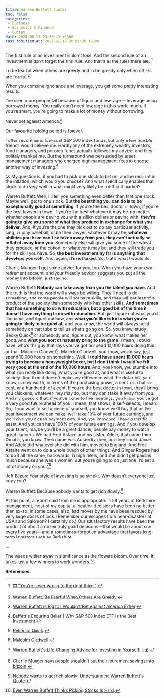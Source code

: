 ```yaml
---
title: Warren Buffett Quotes
toc: false
categories:
 - Business
 - Economics & Finance
 - Quotes
date: 2024-08-13 23:30:49 +0800
last_modified_at: 2025-01-18 20:55:20 +0800
---
```




<div class="quote--left" markdown="1">

The first rule of an investment is don't lose. And the second rule of an investment is don't forget the first rule. And that's all the rules there are. [^1]

</div>

<div class="quote--left" markdown="1">

To be fearful when others are greedy and to be greedy only when others are fearful.[^2]

</div>

<div class="quote--left" markdown="1">

When you combine ignorance and leverage, you get some pretty interesting results.

</div>

<div class="quote--left" markdown="1">

I’ve seen more people fail because of liquor and leverage -- leverage being borrowed money. You really don’t need leverage in this world much. If you’re smart, you’re going to make a lot of money without borrowing.

</div>

<div class="quote--left" markdown="1">

Never bet against America.[^4]

</div>

<div class="quote--left" markdown="1">

Our favourite holding period is forever.

</div>

<div class="quote--left" markdown="1">

I often recommend low-cost S&P 500 index funds, but only a few humble friends would believe me. Hardly any of the extremely wealthy investors, fund managers, and pension funds actually followed my advice, and they politely thanked me. But the turnaround was persuaded by asset management managers who charged high management fees to choose another way of investing.[^3]

</div>

<div class="quote--left" markdown="1">

Q: My question is, if you had to pick one stock to bet on, and be resilient in the inflation, which would you choose? And what specifically enables that stock to do very well in what might very likely be a difficult market?

Warren Buffett: Well, I’ll tell you something even better than that one stock. Maybe we’ll get to one stock. But **the best thing you can do is to be exceptionally good at something**. If you’re the best doctor in town, if you’re the best lawyer in town, if you’re the best whatever it may be, no matter whether people are paying you with a zillion dollars or paying with, **they’re going to give you some of what they produce in exchange for what you deliver**. And, if you’re the one they pick out to do any particular activity, sing, or play baseball, or be their lawyer, whatever it may be, **whatever abilities you have can’t be taken away from you**, **they can’t actually be inflated away from you**. Somebody else will give you some of the wheat they produce, or the cotton, or whatever it may be, and they will trade you for the skill you have. So, **the best investment by far is anything that develops yourself**. And, again, **it’s not taxed**. So, that’s what I would do.

Charlie Munger: I got some advice for you, too. When you have your own retirement account, and your friendly advisor suggests you put all the money into bitcoin, just say no.

Warren Buffett: **Nobody can take away from you the talent you have.** And the truth is that the world will always be willing. They’ll need to do something, and some people will not have skills, and they will get less of a product of the society than somebody who has other skills. **And sometimes that has something to do with education, but a good bit of the time it doesn’t have anything to do with education.** But, just figure out what you’d like to be, and figure out how, and **what you’d like to be is what you’re going to likely to be good at**, and, you know, the world will always need somebody on that tube to tell us what’s going on. So, you know, study Becky Quick[^5] or somebody and, figure out, you know, what makes her good. And **what you sort of naturally bring to the game**. I mean, I could have, who’s the guy that says you’ve got to spend 10,000 hours doing this or that, Malcolm Gladwell[^6]. Malcolm Gladwell, you know, would say, just spend 10,000 hours on something. Well, **I could have spent 10,000 hours trying to become a heavyweight boxer, but I don’t think I would’ve felt very good at the end of the 10,000 hours**. And, you know, you stumble into what you really like doing, what you’re good at, and what is useful to society. And then it doesn’t make any difference what the dollar bill, you know, is now worth, in terms of the purchasing power, a cent, or a half-a-cent, or a hundredth of a cent. If you’re the best doctor in town, they’ll bring you chickens, whatever they may do, but they can’t take it away from you. And my guess is that, if you’ve come to five meetings, you know, you’ve got a very good future ahead of you. I mean, that shows, it self-selects, I mean. So, if you want to sell a piece of yourself, you know, we’ll buy that as the best investment we can make, we’ll take 10% of your future earnings, and we’ll give you a cash payment now. And, you know, we’ll have a terrific asset. And you can have 100% of your future earnings. And if you develop your talent, maybe you’ll be a great dancer, people pay money to watch great dancers. We had Fred Astaire and his sister, Adele, that came from Omaha, you know. Their name was Austerlitz then, but they could dance. And Adele did whatever she did with him, moved to England. And Fred Astaire went on to do a whole bunch of other things. And Ginger Rogers had to do it all the same, backwards, in high heels, and she didn’t get paid as much because she was a woman. But you’re going to do just fine. I’d bet a lot of money on you.[^7][^8]

</div>

<div class="quote--left" markdown="1">

Jeff Bezos: Your style of investing is so simple. Why doesn’t everyone just copy you?

Warren Buffett: Because nobody wants to get rich slowly.[^9]

</div>

<div class="quote--left" markdown="1">

At this point, a report card from me is appropriate: In 58 years of Berkshire management, most of my capital-allocation decisions have been no better than so-so. In some cases, also, bad moves by me have been rescued by very large doses of luck. (Remember our escapes from near-disasters at USAir and Salomon? I certainly do.) Our satisfactory results have been the product of about a dozen truly good decisions—that would be about one every five years—and a sometimes-forgotten advantage that favors long-term investors such as Berkshire.

...

The weeds wither away in significance as the flowers bloom. Over time, it takes just a few winners to work wonders.[^10]

</div>

**References**

[^1]: [🎞️ "You’re never wrong to the right thing."](/2024-04-23/22-51-17.html).
[^2]: [Warren Buffett: Be Fearful When Others Are Greedy](https://www.investopedia.com/articles/investing/012116/warren-buffett-be-fearful-when-others-are-greedy.asp).
[^3]: [Buffett's Enduring Belief \| Why S&P 500 Index ETF Is the Best Investment](https://www.futuhk.com/en/blog/detail-buffett-s-enduring-belief-why-s-p-500-index-etf-is-the-best-investment-26-240394006).
[^4]: [Warren Buffett is Right: I Wouldn't Bet Against America Either](https://president.asu.edu/read/warren-buffett-is-right-i-wouldnt-bet-against-america-either).
[^5]: [Rebecca Quick](https://en.wikipedia.org/wiki/Rebecca_Quick).
[^6]: [Malcolm Gladwell](https://en.wikipedia.org/wiki/Malcolm_Gladwell).
[^7]: [Warren Buffett's Life-Changing Advice for Investing in Yourself! 💡💰](https://www.youtube.com/watch?v=xSHPQk5SHzg).
[^8]: [Charlie Munger says people shouldn't put their retirement savings into bitcoin](https://www.youtube.com/watch?v=NaX-bjJn-AE).
[^9]: [Nobody wants to get rich slowly: Understanding Warren Buffett's Quote](https://www.learnstockmarket.in/quote/nobody-wants-to-get-rich-slowly-warren-buffett/).
[^10]: [Even Warren Buffett Thinks Picking Stocks Is Hard](https://www.morningstar.com/stocks/even-warren-buffett-thinks-stock-picking-is-hard).
